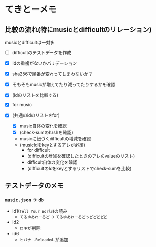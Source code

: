 # てきとーメモ

## 比較の流れ(特にmusicとdifficultのリレーション)

musicとdifficultは一対多

- [ ] difficultのテストデータを作成

- [x] Idの重複がないかバリデーション
- [x] sha256で順番が変わってしまわないか？

- [x] そもそもmusicが増えてたり減ってたりするかを確認
- [x] (idのリストを比較する)
- [x] for music
- [x] (共通のidのリストをfor)
  - [x] music自体の変化を確認
  - [x] (check-sumのhashを確認)
  - musicに紐づくdifficultの増減を確認
  - (musicIdをkeyとするアレが必須)
    - for difficult
    - (difficultの増減を確認したときのアレのvalueのリスト)
    - difficult自体の変化を確認
    - (difficultのIdをkeyとするリストでcheck-sumを比較)

## テストデータのメモ

### `music.json` → `db`

- id1(`Tell Your World`)の読み
  - `てるゆあわーるど` → `てるゆあわーるどっどどどどど`
- id2
  - `ロキ`が削除
- id6
  - `ヒバナ -Reloaded-`が追加
